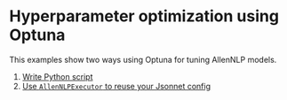 # Hyperparameter optimization using Optuna

This examples show two ways using Optuna for tuning AllenNLP models.

1. [Write Python script](./allennlp_simple.py)
2. [Use `AllenNLPExecutor` to reuse your Jsonnet config](./allennlp_jsonnet.py)
